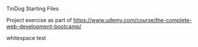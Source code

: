 TinDog Starting Files

Project exercise as part of https://www.udemy.com/course/the-complete-web-development-bootcamp/

whitespace test